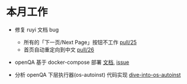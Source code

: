 # 本月工作

- 修复 ruyi 文档 bug
    - 所有的「下一页/Next Page」按钮不工作 [pull/25](https://github.com/ruyisdk/docs/pull/25)
    - 首页自动重定向到中文 [pull/26](https://github.com/ruyisdk/docs/pull/26)

- openQA 基于 docker-compose 部署 [文档](./202312_week2/openqa_docker.md), [issue](https://github.com/os-autoinst/openQA/issues/5384)
- 分析 openQA 下层执行器(os-autoinst) 代码实现 [dive-into-os-autoinst](../doc/openqa/dive-into-os-autoinst.md)